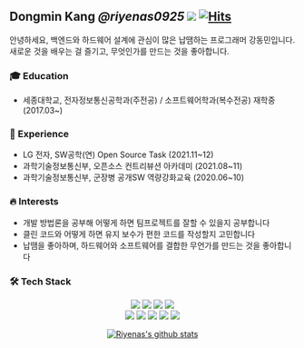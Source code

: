 ## Dongmin Kang ***@riyenas0925*** ![](https://komarev.com/ghpvc/?username=riyenas0925&label=Profile+views) [![Hits](https://hits.seeyoufarm.com/api/count/incr/badge.svg?url=https%3A%2F%2Fgithub.com%2Friyenas0925)](https://hits.seeyoufarm.com)

안녕하세요, 백엔드와 하드웨어 설계에 관심이 많은 납땜하는 프로그래머 강동민입니다.   
새로운 것을 배우는 걸 즐기고, 무엇인가를 만드는 것을 좋아합니다.

### 🎓 Education
* 세종대학교, 전자정보통신공학과(주전공) / 소프트웨어학과(복수전공) 재학중 (2017.03~)

### 🔬 Experience
* LG 전자, SW공학(연) Open Source Task (2021.11~12)
* 과학기술정보통신부, 오픈소스 컨트리뷰션 아카데미 (2021.08~11)
* 과학기술정보통신부, 군장병 공개SW 역량강화교육 (2020.06~10)
 
### 🔥 Interests
* 개발 방법론을 공부해 어떻게 하면 팀프로젝트를 잘할 수 있을지 공부합니다
* 클린 코드와 어떻게 하면 유지 보수가 편한 코드를 작성할지 고민합니다
* 납땜을 좋아하며, 하드웨어와 소프트웨어를 결합한 무언가를 만드는 것을 좋아합니다

### 🛠 Tech Stack
<p align="center">
 <a><img src="https://img.shields.io/badge/Java-007396?style=flat-square&logo=Java&logoColor=white"/></a>
 <a><img src="https://img.shields.io/badge/SpringBoot-6DB33F?style=flat-square&logo=Spring&logoColor=white"/></a>
 <a><img src="https://img.shields.io/badge/MySQL-4479A1?style=flat-square&logo=mysql&logoColor=white"/></a>
 <a><img src="https://img.shields.io/badge/git-%23F05033.svg?style=flat-square&logo=git&logoColor=white"/></a>
 </br>
 <a><img src="https://img.shields.io/badge/Amazon_AWS-232F3E?style=flat-square&logo=amazon-aws&logoColor=white"/></a>
 <a><img src="https://img.shields.io/badge/GoogleCloud-%234285F4.svg?style=flat-square&logo=google-cloud&logoColor=white"/></a>
 <a><img src="https://img.shields.io/badge/Docker-2496ED?style=flat-square&logo=Docker&logoColor=white"/></a>
 <a><img src="https://img.shields.io/badge/Jenkins-D24939?style=flat-square&logo=Jenkins&logoColor=white"/></a>
 <a><img src="https://img.shields.io/badge/githubactions-%232671E5.svg?style=flat-square&logo=githubactions&logoColor=white"/></a>
</p>

<div align="center">
  
[![Riyenas's github stats](https://github-readme-stats.vercel.app/api?username=riyenas0925&show_icons=true&theme=vue)](https://github.com/riyenas0925)

</div>
